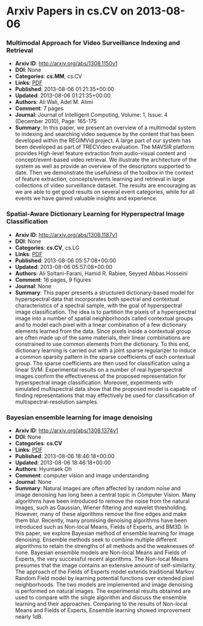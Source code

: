 # Arxiv Papers in cs.CV on 2013-08-06
### Multimodal Approach for Video Surveillance Indexing and Retrieval
- **Arxiv ID**: http://arxiv.org/abs/1308.1150v1
- **DOI**: None
- **Categories**: **cs.MM**, cs.CV
- **Links**: [PDF](http://arxiv.org/pdf/1308.1150v1)
- **Published**: 2013-08-06 01:21:35+00:00
- **Updated**: 2013-08-06 01:21:35+00:00
- **Authors**: Ali Wali, Adel M. Alimi
- **Comment**: 7 pages
- **Journal**: Journal of Intelligent Computing, Volume: 1, Issue: 4 (December
  2010), Page: 165-175
- **Summary**: In this paper, we present an overview of a multimodal system to indexing and searching video sequence by the content that has been developed within the REGIMVid project. A large part of our system has been developed as part of TRECVideo evaluation. The MAVSIR platform provides High-level feature extraction from audio-visual content and concept/event-based video retrieval. We illustrate the architecture of the system as well as provide an overview of the descriptors supported to date. Then we demonstrate the usefulness of the toolbox in the context of feature extraction, concepts/events learning and retrieval in large collections of video surveillance dataset. The results are encouraging as we are able to get good results on several event categories, while for all events we have gained valuable insights and experience.



### Spatial-Aware Dictionary Learning for Hyperspectral Image Classification
- **Arxiv ID**: http://arxiv.org/abs/1308.1187v1
- **DOI**: None
- **Categories**: **cs.CV**, cs.LG
- **Links**: [PDF](http://arxiv.org/pdf/1308.1187v1)
- **Published**: 2013-08-06 05:57:08+00:00
- **Updated**: 2013-08-06 05:57:08+00:00
- **Authors**: Ali Soltani-Farani, Hamid R. Rabiee, Seyyed Abbas Hosseini
- **Comment**: 16 pages, 9 figures
- **Journal**: None
- **Summary**: This paper presents a structured dictionary-based model for hyperspectral data that incorporates both spectral and contextual characteristics of a spectral sample, with the goal of hyperspectral image classification. The idea is to partition the pixels of a hyperspectral image into a number of spatial neighborhoods called contextual groups and to model each pixel with a linear combination of a few dictionary elements learned from the data. Since pixels inside a contextual group are often made up of the same materials, their linear combinations are constrained to use common elements from the dictionary. To this end, dictionary learning is carried out with a joint sparse regularizer to induce a common sparsity pattern in the sparse coefficients of each contextual group. The sparse coefficients are then used for classification using a linear SVM. Experimental results on a number of real hyperspectral images confirm the effectiveness of the proposed representation for hyperspectral image classification. Moreover, experiments with simulated multispectral data show that the proposed model is capable of finding representations that may effectively be used for classification of multispectral-resolution samples.



### Bayesian ensemble learning for image denoising
- **Arxiv ID**: http://arxiv.org/abs/1308.1374v1
- **DOI**: None
- **Categories**: **cs.CV**
- **Links**: [PDF](http://arxiv.org/pdf/1308.1374v1)
- **Published**: 2013-08-06 18:46:18+00:00
- **Updated**: 2013-08-06 18:46:18+00:00
- **Authors**: Hyuntaek Oh
- **Comment**: computer vision and image understanding
- **Journal**: None
- **Summary**: Natural images are often affected by random noise and image denoising has long been a central topic in Computer Vision. Many algorithms have been introduced to remove the noise from the natural images, such as Gaussian, Wiener filtering and wavelet thresholding. However, many of these algorithms remove the fine edges and make them blur. Recently, many promising denoising algorithms have been introduced such as Non-local Means, Fields of Experts, and BM3D. In this paper, we explore Bayesian method of ensemble learning for image denoising. Ensemble methods seek to combine multiple different algorithms to retain the strengths of all methods and the weaknesses of none. Bayesian ensemble models are Non-local Means and Fields of Experts, the very successful recent algorithms. The Non-local Means presumes that the image contains an extensive amount of self-similarity. The approach of the Fields of Experts model extends traditional Markov Random Field model by learning potential functions over extended pixel neighborhoods. The two models are implemented and image denoising is performed on natural images. The experimental results obtained are used to compare with the single algorithm and discuss the ensemble learning and their approaches. Comparing to the results of Non-local Means and Fields of Experts, Ensemble learning showed improvement nearly 1dB.



